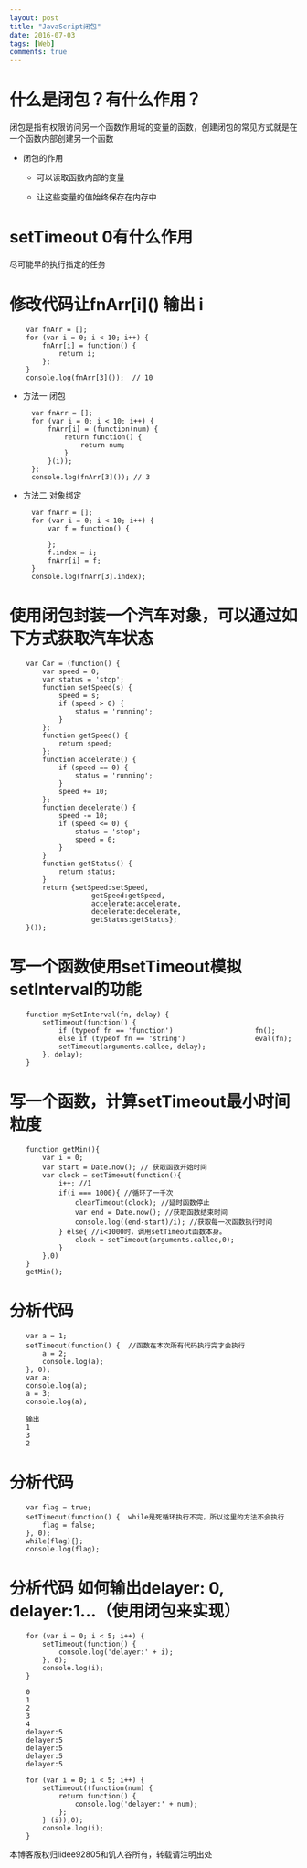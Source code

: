 ```yaml
---
layout: post
title: "JavaScript闭包"
date: 2016-07-03
tags: [Web]
comments: true
---
```


# 什么是闭包？有什么作用？

闭包是指有权限访问另一个函数作用域的变量的函数，创建闭包的常见方式就是在一个函数内部创建另一个函数

* 闭包的作用

	* 可以读取函数内部的变量

	* 让这些变量的值始终保存在内存中

# setTimeout 0有什么作用

尽可能早的执行指定的任务

# 修改代码让fnArr\[i]() 输出 i

		var fnArr = [];
		for (var i = 0; i < 10; i++) {
			fnArr[i] = function() {
				return i;
			};
		}
		console.log(fnArr[3]());  // 10
		
* 方法一 闭包


		var fnArr = [];
		for (var i = 0; i < 10; i++) {
			fnArr[i] = (function(num) {
				return function() {
					return num;
				}
			}(i));
		};
		console.log(fnArr[3]()); // 3
		
* 方法二 对象绑定

		var fnArr = [];
		for (var i = 0; i < 10; i++) {
			var f = function() {
				
			};
			f.index = i;
			fnArr[i] = f;
		}
		console.log(fnArr[3].index);

# 使用闭包封装一个汽车对象，可以通过如下方式获取汽车状态

		var Car = (function() {
			var speed = 0;
			var status = 'stop';
			function setSpeed(s) {
				speed = s;
				if (speed > 0) {
					status = 'running';
				}
			};
			function getSpeed() {
				return speed;
			};
			function accelerate() {
				if (speed == 0) {
					status = 'running';
				}
				speed += 10;
			};
			function decelerate() {
				speed -= 10;
				if (speed <= 0) {
					status = 'stop';
					speed = 0;
				}
			}
			function getStatus() {
				return status;
			}
			return {setSpeed:setSpeed,
						getSpeed:getSpeed,
						accelerate:accelerate,
						decelerate:decelerate,
						getStatus:getStatus};
		}());

# 写一个函数使用setTimeout模拟setInterval的功能
	
		function mySetInterval(fn, delay) {
			setTimeout(function() {
				if (typeof fn == 'function')					fn();
				else if (typeof fn == 'string')					eval(fn);
				setTimeout(arguments.callee, delay);
			}, delay);
		}
		
# 写一个函数，计算setTimeout最小时间粒度

		function getMin(){
			var i = 0;
			var start = Date.now(); // 获取函数开始时间
			var clock = setTimeout(function(){ 
				i++; //1
				if(i === 1000){ //循环了一千次
					clearTimeout(clock); //延时函数停止
					var end = Date.now(); //获取函数结束时间
					console.log((end-start)/i); //获取每一次函数执行时间
				} else{ //i<1000时，调用setTimeout函数本身。
					clock = setTimeout(arguments.callee,0);
				}
			},0)
		}
		getMin();
		
# 分析代码

		var a = 1;
		setTimeout(function() {  //函数在本次所有代码执行完才会执行
			a = 2;
			console.log(a);
		}, 0);
		var a;
		console.log(a);
		a = 3;
		console.log(a);
		
		输出
		1
		3
		2
		
# 分析代码

		var flag = true;
		setTimeout(function() {  while是死循环执行不完，所以这里的方法不会执行
			flag = false;
		}, 0);
		while(flag){};
		console.log(flag);  
		
# 分析代码 如何输出delayer: 0, delayer:1...（使用闭包来实现）

		for (var i = 0; i < 5; i++) {
			setTimeout(function() {
				console.log('delayer:' + i);
			}, 0);
			console.log(i);
		}
		
		0 
		1 
		2 
		3 
		4 
		delayer:5
		delayer:5
		delayer:5
		delayer:5
		delayer:5
		
		for (var i = 0; i < 5; i++) {
			setTimeout((function(num) {
				return function() {
					console.log('delayer:' + num);
				};
			} (i)),0);
			console.log(i);
		}

本博客版权归lidee92805和饥人谷所有，转载请注明出处





